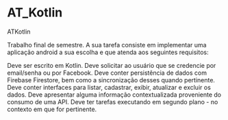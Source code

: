 # AT_Kotlin
ATKotlin

Trabalho final de semestre. A sua tarefa consiste em implementar uma aplicação android a sua escolha e que atenda aos seguintes requisitos:

Deve ser escrito em Kotlin.
Deve solicitar ao usuário que se credencie por email/senha ou por Facebook.
Deve conter persistência de dados com Firebase Firestore, bem como a sincronização desses quando pertinente.
Deve conter interfaces para listar, cadastrar, exibir, atualizar e excluir os dados.
Deve apresentar alguma informação contextualizada proveniente do consumo de uma API.
Deve ter tarefas executando em segundo plano - no contexto em que for pertinente.
